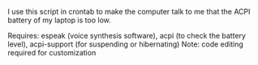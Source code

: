 I use this script in crontab to make the computer talk to me that the ACPI battery of my laptop is too low.

Requires: espeak (voice synthesis software), acpi (to check the battery level), acpi-support (for suspending or hibernating)
Note: code editing required for customization
